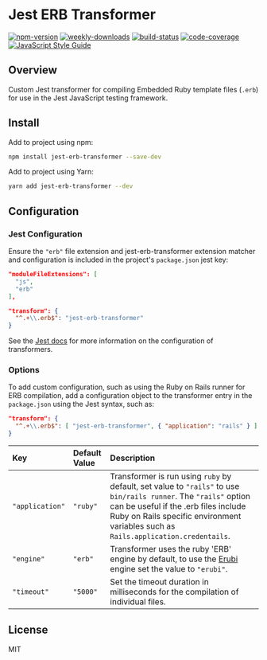 # Jest ERB Transformer

[![npm-version](https://img.shields.io/npm/v/jest-erb-transformer.svg?color=blueviolet&style=flat-square)](https://www.npmjs.com/package/jest-erb-transformer) [![weekly-downloads](https://img.shields.io/npm/dw/jest-erb-transformer.svg?style=flat-square)](https://www.npmjs.com/package/jest-erb-transformer) [![build-status](https://img.shields.io/travis/com/cpcwood/jest-erb-transformer.svg?style=flat-square)](https://travis-ci.com/github/cpcwood/jest-erb-transformer) [![code-coverage](https://img.shields.io/coveralls/github/cpcwood/jest-erb-transformer.svg?style=flat-square)](https://coveralls.io/github/cpcwood/jest-erb-transformer) [![JavaScript Style Guide](https://img.shields.io/badge/code_style-standard-brightgreen.svg?style=flat-square)](https://standardjs.com)

## Overview 

Custom Jest transformer for compiling Embedded Ruby template files (```.erb```) for use in the Jest JavaScript testing framework.

## Install

Add to project using npm:

```sh
npm install jest-erb-transformer --save-dev
```

Add to project using Yarn:

```sh
yarn add jest-erb-transformer --dev
```

## Configuration

### Jest Configuration

Ensure the ```"erb"``` file extension and jest-erb-transformer extension matcher and configuration is included in the project's ```package.json``` jest key:

```json
"moduleFileExtensions": [
  "js",
  "erb"
],
```

```json
"transform": {
  "^.+\\.erb$": "jest-erb-transformer"
}
```

See the [Jest docs](https://jestjs.io/docs/en/configuration#transform-objectstring-pathtotransformer--pathtotransformer-object) for more information on the configuration of transformers.

### Options

To add custom configuration, such as using the Ruby on Rails runner for ERB compilation, add a configuration object to the transformer entry in the ```package.json``` using the Jest syntax, such as:

```json
"transform": {
  "^.+\\.erb$": [ "jest-erb-transformer", { "application": "rails" } ]
}
```

| Key | Default Value | Description |
| :--- | :--- | :--- |
| ```"application"``` | ```"ruby"``` | Transformer is run using ```ruby``` by default, set value to ```"rails"``` to use ```bin/rails runner```. The ```"rails"``` option can be useful if the .erb files include Ruby on Rails specific environment variables such as ```Rails.application.credentails```. |
| ```"engine"``` | ```"erb"``` | Transformer uses the ruby 'ERB' engine by default, to use the [Erubi](https://github.com/jeremyevans/erubi) engine set the value to ```"erubi"```. |
| ```"timeout"``` | ```"5000"``` | Set the timeout duration in milliseconds for the compilation of individual files. |

## License

MIT
